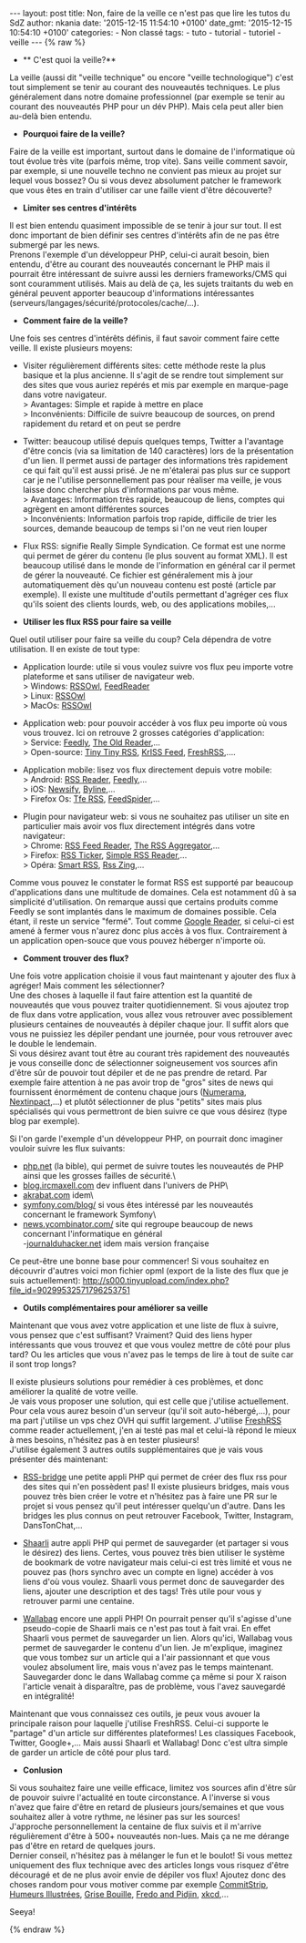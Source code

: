 --- layout: post title: Non, faire de la veille ce n'est pas que lire
les tutos du SdZ author: nkania date: '2015-12-15 11:54:10 +0100'
date\_gmt: '2015-12-15 10:54:10 +0100' categories: - Non classé tags: -
tuto - tutorial - tutoriel - veille --- {% raw %}

-   ** C'est quoi la veille?**

La veille (aussi dit "veille technique" ou encore "veille
technologique") c'est tout simplement se tenir au courant des nouveautés
techniques. Le plus généralement dans notre domaine professionnel (par
exemple se tenir au courant des nouveautés PHP pour un dév PHP). Mais
cela peut aller bien au-delà bien entendu.

-   **Pourquoi faire de la veille?**

Faire de la veille est important, surtout dans le domaine de
l'informatique où tout évolue très vite (parfois même, trop vite). Sans
veille comment savoir, par exemple, si une nouvelle techno ne convient
pas mieux au projet sur lequel vous bossez? Ou si vous devez absolument
patcher le framework que vous êtes en train d'utiliser car une faille
vient d'être découverte?

-   **Limiter ses centres d'intérêts**

Il est bien entendu quasiment impossible de se tenir à jour sur tout. Il
est donc important de bien définir ses centres d'intérêts afin de ne pas
être submergé par les news.\
Prenons l'exemple d'un développeur PHP, celui-ci aurait besoin, bien
entendu, d'être au courant des nouveautés concernant le PHP mais il
pourrait être intéressant de suivre aussi les derniers frameworks/CMS
qui sont couramment utilisés. Mais au delà de ça, les sujets traitants
du web en général peuvent apporter beaucoup d'informations intéressantes
(serveurs/langages/sécurité/protocoles/cache/...).

-   **Comment faire de la veille?**

Une fois ses centres d'intérêts définis, il faut savoir comment faire
cette veille. Il existe plusieurs moyens:

- Visiter régulièrement différents sites: cette méthode reste la plus
basique et la plus ancienne. Il s'agit de se rendre tout simplement sur
des sites que vous auriez repérés et mis par exemple en marque-page dans
votre navigateur.\
&gt; Avantages: Simple et rapide à mettre en place\
&gt; Inconvénients: Difficile de suivre beaucoup de sources, on prend
rapidement du retard et on peut se perdre

- Twitter: beaucoup utilisé depuis quelques temps, Twitter a l'avantage
d'être concis (via sa limitation de 140 caractères) lors de la
présentation d'un lien. Il permet aussi de partager des informations
très rapidement ce qui fait qu'il est aussi prisé. Je ne m'étalerai pas
plus sur ce support car je ne l'utilise personnellement pas pour
réaliser ma veille, je vous laisse donc chercher plus d'informations par
vous même.\
&gt; Avantages: Information très rapide, beaucoup de liens, comptes qui
agrègent en amont différentes sources\
&gt; Inconvénients: Information parfois trop rapide, difficile de trier
les sources, demande beaucoup de temps si l'on ne veut rien louper

- Flux RSS: signifie Really Simple Syndication. Ce format est une norme
qui permet de gérer du contenu (le plus souvent au format XML). Il est
beaucoup utilisé dans le monde de l'information en général car il permet
de gérer la nouveauté. Ce fichier est généralement mis à jour
automatiquement dès qu'un nouveau contenu est posté (article par
exemple). Il existe une multitude d'outils permettant d'agréger ces flux
qu'ils soient des clients lourds, web, ou des applications mobiles,...

-   **Utiliser les flux RSS pour faire sa veille**

Quel outil utiliser pour faire sa veille du coup? Cela dépendra de votre
utilisation. Il en existe de tout type:

- Application lourde: utile si vous voulez suivre vos flux peu importe
votre plateforme et sans utiliser de navigateur web.\
&gt; Windows:
[RSSOwl](http://www.rssowl.org/), [FeedReader](http://feedreader.com/download)\
&gt; Linux: [RSSOwl](http://www.rssowl.org/)\
&gt; MacOs: [RSSOwl](http://www.rssowl.org/)

- Application web: pour pouvoir accéder à vos flux peu importe où vous
vous trouvez. Ici on retrouve 2 grosses catégories d'application:\
&gt; Service: [Feedly](https://feedly.com/i/welcome), [The Old
Reader](https://theoldreader.com/),...\
&gt; Open-source: [Tiny Tiny
RSS](https://tt-rss.org/gitlab/fox/tt-rss/wikis/home), [KrISS
Feed](https://github.com/tontof/kriss_feed),
[FreshRSS](http://freshrss.org/),....

- Application mobile: lisez vos flux directement depuis votre mobile:\
&gt; Android: [RSS
Reader](https://play.google.com/store/apps/details?id=com.madsvyat.simplerssreader&hl=fr),
[Feedly](https://play.google.com/store/apps/details?id=com.devhd.feedly&hl=fr),...\
&gt; iOS:
[Newsify](https://itunes.apple.com/fr/app/newsify-your-news-blog-rss/id510153374?mt=8),
[Byline](https://itunes.apple.com/fr/app/byline/id284946773?mt=8),...\
&gt; Firefox Os: [Tfe
RSS](https://marketplace.firefox.com/app/tfe-rss/),
[FeedSpider](http://www.feedspider.net/),...

- Plugin pour navigateur web: si vous ne souhaitez pas utiliser un site
en particulier mais avoir vos flux directement intégrés dans votre
navigateur:\
&gt; Chrome: [RSS Feed
Reader](https://chrome.google.com/webstore/detail/rss-feed-reader/pnjaodmkngahhkoihejjehlcdlnohgmp),
[The RSS
Aggregator](https://chrome.google.com/webstore/detail/the-rss-aggregator/ffhafkagcdhnhamiaecajogjcfgienom),...\
&gt; Firefox: [RSS
Ticker](https://addons.mozilla.org/fr/firefox/addon/rss-ticker/),
[Simple RSS
Reader](https://addons.mozilla.org/fr/firefox/addon/simple-rss-reader-srr/),...\
&gt; Opéra: [Smart
RSS](https://addons.opera.com/fr/extensions/details/smart-rss/?display=en),
[Rss
Zing](https://addons.opera.com/fr/extensions/details/rss-zing/?display=en),...

Comme vous pouvez le constater le format RSS est supporté par beaucoup
d'applications dans une multitude de domaines. Cela est notamment dû à
sa simplicité d'utilisation. On remarque aussi que certains produits
comme Feedly se sont implantés dans le maximum de domaines possible.
Cela étant, il reste un service "fermé". Tout comme [Google
Reader](http://alternativeto.net/software/google-reader/), si celui-ci
est amené à fermer vous n'aurez donc plus accès à vos flux.
Contrairement à un application open-souce que vous pouvez héberger
n'importe où.

-   **Comment trouver des flux?**

Une fois votre application choisie il vous faut maintenant y ajouter des
flux à agréger! Mais comment les sélectionner?\
Une des choses à laquelle il faut faire attention est la quantité de
nouveautés que vous pouvez traiter quotidiennement. Si vous ajoutez trop
de flux dans votre application, vous allez vous retrouver avec
possiblement plusieurs centaines de nouveautés à dépiler chaque jour. Il
suffit alors que vous ne puissiez les dépiler pendant une journée, pour
vous retrouver avec le double le lendemain.\
Si vous désirez avant tout être au courant très rapidement des
nouveautés je vous conseille donc de sélectionner soigneusement vos
sources afin d'être sûr de pouvoir tout dépiler et de ne pas prendre de
retard. Par exemple faire attention à ne pas avoir trop de "gros" sites
de news qui fournissent énormément de contenu chaque jours
([Numerama](http://www.numerama.com/),
[Nextinpact](http://www.nextinpact.com/),...) et plutôt sélectionner de
plus "petits" sites mais plus spécialisés qui vous permettront de bien
suivre ce que vous désirez (type blog par exemple).

Si l'on garde l'exemple d'un développeur PHP, on pourrait donc imaginer
vouloir suivre les flux suivants:

- [php.net](http://www.php.net/) (la bible), qui permet de suivre toutes
les nouveautés de PHP ainsi que les grosses failles de sécurité.\
- [blog.ircmaxell.com](http://blog.ircmaxell.com/) dev influent dans
l'univers de PHP\
- [akrabat.com](https://akrabat.com/) idem\
- [symfony.com/blog/](http://symfony.com/blog/) si vous êtes intéressé
par les nouveautés concernant le framework Symfony\
- [news.ycombinator.com/](https://news.ycombinator.com/) site qui
regroupe beaucoup de news concernant l'informatique en général\
-[journalduhacker.net](https://www.journalduhacker.net/) idem mais
version française

Ce peut-être une bonne base pour commencer! Si vous souhaitez en
découvrir d'autres voici mon fichier opml (export de la liste des flux
que je suis actuellement):
<http://s000.tinyupload.com/index.php?file_id=90299532571796253751>

-   **Outils complémentaires pour améliorer sa veille**

Maintenant que vous avez votre application et une liste de flux à
suivre, vous pensez que c'est suffisant? Vraiment? Quid des liens hyper
intéressants que vous trouvez et que vous voulez mettre de côté pour
plus tard? Ou les articles que vous n'avez pas le temps de lire à tout
de suite car il sont trop longs?

Il existe plusieurs solutions pour remédier à ces problèmes, et donc
améliorer la qualité de votre veille.\
Je vais vous proposer une solution, qui est celle que j'utilise
actuellement. Pour cela vous aurez besoin d'un serveur (qu'il soit
auto-hébergé,...), pour ma part j'utilise un vps chez OVH qui suffit
largement. J'utilise [FreshRSS](http://freshrss.org/) comme reader
actuellement, j'en ai testé pas mal et celui-là répond le mieux à mes
besoins, n'hésitez pas à en tester plusieurs!\
J'utilise également 3 autres outils supplémentaires que je vais vous
présenter dés maintenant:

- [RSS-bridge](https://github.com/sebsauvage/rss-bridge) une petite
appli PHP qui permet de créer des flux rss pour des sites qui n'en
possèdent pas! Il existe plusieurs bridges, mais vous pouvez très bien
créer le votre et n'hésitez pas à faire une PR sur le projet si vous
pensez qu'il peut intéresser quelqu'un d'autre. Dans les bridges les
plus connus on peut retrouver Facebook, Twitter, Instagram,
DansTonChat,...

- [Shaarli](https://github.com/shaarli/Shaarli) autre appli PHP qui
permet de sauvegarder (et partager si vous le désirez) des liens.
Certes, vous pouvez très bien utiliser le système de bookmark de votre
navigateur mais celui-ci est très limité et vous ne pouvez pas (hors
synchro avec un compte en ligne) accéder à vos liens d'où vous voulez.
Shaarli vous permet donc de sauvegarder des liens, ajouter une
description et des tags! Très utile pour vous y retrouver parmi une
centaine.

- [Wallabag](https://github.com/wallabag/wallabag/) encore une appli
PHP! On pourrait penser qu'il s'agisse d'une pseudo-copie de Shaarli
mais ce n'est pas tout à fait vrai. En effet Shaarli vous permet de
sauvegarder un lien. Alors qu'ici, Wallabag vous permet de sauvegarder
le contenu d'un lien. Je m'explique, imaginez que vous tombez sur un
article qui a l'air passionnant et que vous voulez absolument lire, mais
vous n'avez pas le temps maintenant. Sauvegarder donc le dans Wallabag
comme ça même si pour X raison l'article venait à disparaître, pas de
problème, vous l'avez sauvegardé en intégralité!

Maintenant que vous connaissez ces outils, je peux vous avouer la
principale raison pour laquelle j'utilise FreshRSS. Celui-ci supporte le
"partage" d'un article sur différentes plateformes! Les classiques
Facebook, Twitter, Google+,... Mais aussi Shaarli et Wallabag! Donc
c'est ultra simple de garder un article de côté pour plus tard.

-   **Conlusion**

Si vous souhaitez faire une veille efficace, limitez vos sources afin
d'être sûr de pouvoir suivre l'actualité en toute circonstance. A
l'inverse si vous n'avez que faire d'être en retard de plusieurs
jours/semaines et que vous souhaitez aller à votre rythme, ne lésiner
pas sur les sources!\
J'approche personnellement la centaine de flux suivis et il m'arrive
régulièrement d'être à 500+ nouveautés non-lues. Mais ça ne me dérange
pas d'être en retard de quelques jours.\
Dernier conseil, n'hésitez pas à mélanger le fun et le boulot! Si vous
mettez uniquement des flux technique avec des articles longs vous
risquez d'être découragé et de ne plus avoir envie de dépiler vos flux!
Ajoutez donc des choses random pour vous motiver comme par exemple
[CommitStrip](http://www.commitstrip.com/fr/), [Humeurs
Illustrées](http://www.luc-damas.fr/humeurs/), [Grise
Bouille](http://grisebouille.net/), [Fredo and
Pidjin](http://www.pidjin.net/), [xkcd](http://xkcd.com/),...

Seeya!

{% endraw %}
